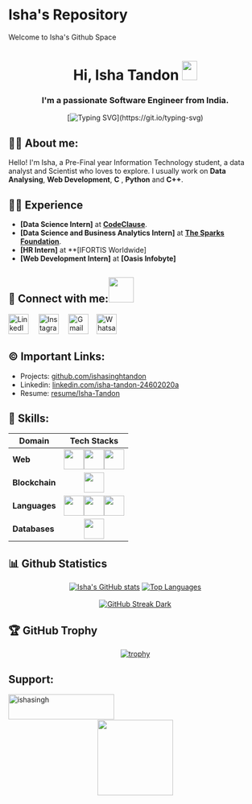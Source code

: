 # Isha's Repository

Welcome to Isha's Github Space


<h1 align = "center"> Hi, Isha Tandon <img src="https://raw.githubusercontent.com/MartinHeinz/MartinHeinz/master/wave.gif" width="30px" height="38"></h1>
<h3 align="center">I'm a passionate Software Engineer from India.</h3>
<div align="center">

  [![Typing SVG](https://readme-typing-svg.demolab.com?font=Fira+Code&size=22&pause=200&color=F70000&center=true&vCenter=true&width=470&lines=Hey!+It's+ISHA+TANDON;I'm+a+Software+Developer.;%E2%9D%A4%EF%B8%8F+Data+Analyst+%7C+Web+Developer+%7C+Data+Scientist+%7C+Cpp+Programmer;)](https://git.io/typing-svg)
</div>
  
  
##  🙋‍♂️ About me:
Hello! I'm Isha, a Pre-Final year Information Technology student, a data analyst and Scientist who loves to explore.
I usually work on **Data Analysing**, **Web Development**, **C** , **Python** and **C++**.

##  👨‍💻 Experience
- **[Data Science Intern]** at **[CodeClause](https://internship.codeclause.com/)**. 
- **[Data Science and Business Analytics Intern]** at **[The Sparks Foundation](https://www.thesparksfoundationsingapore.org/)**.
- **[HR Intern]** at **[IFORTIS Worldwide]
- **[Web Development Intern]** at **[Oasis Infobyte]**

  
## 🔗 Connect with me:<a href="https://gifyu.com/image/Zy2f"><img src="https://github.com/milaan9/milaan9/blob/main/Handshake.gif" width="50px"></a>
</h3> 
    <a href="https://www.linkedin.com/in/isha-tandon-24602020a/" target="_blank"><img alt="LinkedIn" width="40px" src="https://cdn-icons-png.flaticon.com/512/3536/3536505.png"></a> &nbsp&nbsp&nbsp
    <a href="https://www.instagram.com/isha.tandon_" target="_blank"><img alt="Instagram" width="40px" src="https://cdn-icons-png.flaticon.com/512/1384/1384063.png"></a> &nbsp&nbsp&nbsp
  <a href="mailto:ishasinghtandon@gmail.com" target="_blank"><img alt="Gmail" width="40px" src="https://cdn-icons-png.flaticon.com/512/5968/5968534.png"></a>&nbsp&nbsp&nbsp
    <a href="https://api.whatsapp.com/send/?phone=%2B917007747868&text&type=phone_number&app_absent=0" target="_blank"><img alt="Whatsapp" width="40px" src="https://cdn-icons-png.flaticon.com/512/5968/5968841.png"></a>   
</p> 


## ©️ Important Links:

- Projects: [github.com/ishasinghtandon](https://github.com/ishasinghtandon)
- Linkedin: [linkedin.com/isha-tandon-24602020a](https://linkedin.com/in/isha-tandon-24602020a)
- Resume: [resume/Isha-Tandon](https://drive.google.com/file/d/1DTJZqqV-57ZT1d7ZotMYYpYnzV9Ux9eI/view?usp=sharing)


## 🚀 Skills:
Domain | Tech Stacks
-------- | :-------:
**Web** | <img src="https://cdn-icons-png.flaticon.com/512/174/174854.png" width="40px"><img src="https://cdn-icons-png.flaticon.com/512/732/732190.png" width="40px"><img src="https://cdn-icons-png.flaticon.com/512/5968/5968292.png" width="40px">
**Blockchain** | <img src="https://cdn-icons-png.flaticon.com/512/4125/4125334.png" width="40px">
**Languages** | <img src="https://upload.wikimedia.org/wikipedia/commons/thumb/1/18/C_Programming_Language.svg/1200px-C_Programming_Language.svg.png" width="40px"><img src="[https://cdn-icons-png.flaticon.com/512/1199/1199124.png](https://assets.stickpng.com/images/5848152fcef1014c0b5e4967.png)" width="40px"><img src="https://cdn-icons-png.flaticon.com/512/6132/6132222.png" width="40px">
**Databases** | <img src="https://cdn-icons-png.flaticon.com/512/4726/4726022.png" width="40px">


    
##  📊 Github Statistics

<div align = "center">
  
  [![Isha's GitHub stats](https://github-readme-stats.vercel.app/api?username=himanshu-03&theme=radical)](https://github.com/himanshu-03/github-readme-stats)
  [![Top Languages](https://github-readme-stats.vercel.app/api/top-langs/?username=himanshu-03&theme=radical&line_height=15)](https://github.com/himashu-03/github-readme-stats)
  <br><br>
  [![GitHub Streak Dark](https://streak-stats.demolab.com?user=himanshu-03&theme=radical)](https://git.io/streak-stats)
</div>          

              
## 🏆 GitHub Trophy
<div align="center">
  
  [![trophy](https://github-profile-trophy.vercel.app/?username=himanshu-03&column=6&theme=radical)](https://github-profile-trophy.vercel.app/?username=himanshu-03&column=6)
</div>
  
## Support:</h3>
<p><a href="https://www.buymeacoffee.com/ishasingh"> <img align="left" src="https://cdn.buymeacoffee.com/buttons/v2/default-yellow.png" height="50" width="210" alt="ishasingh" /></a></p><br><br>
<br>
<div align = "center">

  <img src = "https://komarev.com/ghpvc/?username=himanshu-03&color=red&style=flat-square" width=150px>
</div>
